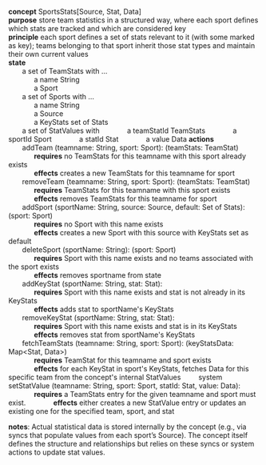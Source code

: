 **concept** SportsStats[Source, Stat, Data]  
**purpose** store team statistics in a structured way, where each sport defines which stats are tracked and which are considered key  
**principle** each sport defines a set of stats relevant to it (with some marked as key); teams belonging to that sport inherit those stat types and maintain their own current values  
**state**  
       a set of TeamStats with ...  
             a name String  
             a Sport  
       a set of Sports with ...  
             a name String  
             a Source  
             a KeyStats set of Stats  
       a set of StatValues with
             a teamStatId TeamStats
             a sportId Sport 
             a statId Stat 
             a value Data
**actions**  
       addTeam (teamname: String, sport: Sport): (teamStats: TeamStat)  
             **requires** no TeamStats for this teamname with this sport already exists  
             **effects** creates a new TeamStats for this teamname for sport  
       removeTeam (teamname: String, sport: Sport): (teamStats: TeamStat)  
             **requires** TeamStats for this teamname with this sport exists  
             **effects** removes TeamStats for this teamname for sport  
       addSport (sportName: String, source: Source, default: Set of Stats): (sport: Sport)  
             **requires** no Sport with this name exists  
             **effects** creates a new Sport with this source with KeyStats set as default  
       deleteSport (sportName: String): (sport: Sport)  
             **requires** Sport with this name exists and no teams associated with the sport exists  
             **effects** removes sportname from state  
       addKeyStat (sportName: String, stat: Stat):  
             **requires** Sport with this name exists and stat is not already in its KeyStats  
             **effects** adds stat to sportName's KeyStats  
       removeKeyStat (sportName: String, stat: Stat):  
             **requires** Sport with this name exists and stat is in its KeyStats  
             **effects** removes stat from sportName's KeyStats  
       fetchTeamStats (teamname: String, sport: Sport): (keyStatsData: Map<Stat, Data>)  
             **requires** TeamStat for this teamname and sport exists  
             **effects** for each KeyStat in sport's KeyStats, fetches Data for this specific team from the concept's internal StatValues
        system setStatValue (teamname: String, sport: Sport, statId: Stat, value: Data):  
             **requires** a TeamStats entry for the given teamname and sport must exist.
             **effects** either creates a new StatValue entry or updates an existing one for the specified team, sport, and stat


**notes**: Actual statistical data is stored internally by the concept (e.g., via syncs that populate values from each sport’s Source). The concept itself defines the structure and relationships but relies on these syncs or system actions to update stat values.
